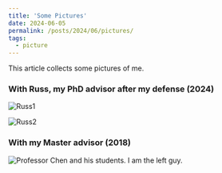 ```yaml
---
title: 'Some Pictures'
date: 2024-06-05
permalink: /posts/2024/06/pictures/
tags:
  - picture 
---
```


This article collects some pictures of me. 

### With Russ, my PhD advisor after my defense (2024)
![Russ1](http:\\zf-wei.github.io\files\Russ1.jpg)

![Russ2](http:\\zf-wei.github.io\files\Russ2.jpg)



### With my Master advisor (2018)
![Professor Chen and his students. I am the left guy.](http:\\zf-wei.github.io\files\Chen2016.jpg)

